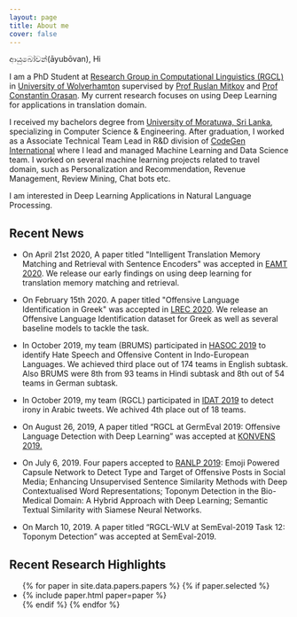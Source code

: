 ```yaml
---
layout: page
title: About me
cover: false
---
```


ආයුබෝවන්(āyubōvan), Hi


I am a PhD Student at [Research Group in Computational Linguistics (RGCL)](http://rgcl.wlv.ac.uk/) in [University of Wolverhamton](https://www.wlv.ac.uk/) supervised by [Prof Ruslan Mitkov](https://en.wikipedia.org/wiki/Ruslan_Mitkov) and [Prof Constantin Orasan](http://dinel.org.uk/). My current research focuses on using Deep Learning for applications in translation domain.

I received my bachelors degree from [University of Moratuwa, Sri Lanka](http://cse.mrt.ac.lk/), specializing in Computer Science & Engineering. After graduation, I worked as a Associate Technical Team Lead in R&D division of [CodeGen International](https://www.codegen.co.uk/) where I lead and managed Machine Learning and Data Science team. I worked on several machine learning projects related to travel domain, such as Personalization and Recommendation, Revenue Management, Review Mining, Chat bots etc.

I am interested in Deep Learning Applications in Natural Language Processing.


## Recent News
* On April 21st 2020, A paper titled "Intelligent Translation Memory Matching and Retrieval with Sentence Encoders" was accepted in [EAMT 2020](https://eamt2020.inesc-id.pt/). We release our early findings on using deep learning for translation memory matching and retrieval.

* On February 15th 2020. A paper titled "Offensive Language Identification in Greek" was accepted in [LREC 2020](https://lrec2020.lrec-conf.org/en/). We release an Offensive Language Identification dataset for Greek as well as several baseline models to tackle the task.

* In October 2019, my team (BRUMS) participated in [HASOC 2019](https://hasoc2019.github.io/) to identify Hate Speech and Offensive Content in Indo-European Languages. We achieved third place out of 174 teams in English subtask. Also BRUMS were 8th from 93 teams in Hindi subtask and 8th out of 54 teams in German subtask.

* In October 2019, my team (RGCL) participated in [IDAT 2019](https://www.irit.fr/IDAT2019/) to detect irony in Arabic tweets. We achived 4th place out of 18 teams. 

* On August 26, 2019, A paper titled “RGCL at GermEval 2019: Offensive Language Detection with Deep Learning” was accepted at [KONVENS 2019.](https://2019.konvens.org/)

* On July 6, 2019. Four papers accepted to [RANLP 2019](http://lml.bas.bg/ranlp2019/start.php): Emoji Powered Capsule Network to Detect Type and Target of Offensive Posts in Social Media; Enhancing Unsupervised Sentence Similarity Methods with Deep Contextualised Word Representations; Toponym Detection in the Bio-Medical Domain: A Hybrid Approach with Deep Learning; Semantic Textual Similarity with Siamese Neural Networks.

* On March 10, 2019. A paper titled “RGCL-WLV at SemEval-2019 Task 12: Toponym Detection” was accepted at SemEval-2019.





## Recent Research Highlights

<ul>
{% for paper in site.data.papers.papers %}
  {% if paper.selected %}
  <li>
  {% include paper.html paper=paper %}
  </li>
  {% endif %}
{% endfor %}
</ul>

